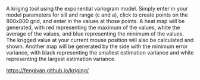 A kriging tool using the exponential variogram model. Simply enter in your model parameters for sill and range (c and a), click to create points on the 800x800 grid, and enter in the values at those points. A heat map will be generated, with red representing the maximum of the values, white the average of the values, and blue representing the minimum of the values. The krigged value at your current mouse position will also be calculated and shown. Another map will be generated by the side with the minimum error variance, with black representing the smallest estimation variance and white representing the largest estimation variance. 

https://fengivan.github.io/kriging/